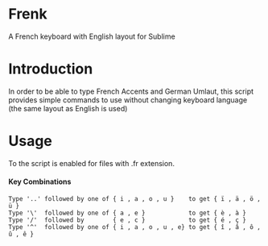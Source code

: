 # Frenk
A French keyboard with English layout for Sublime 

# Introduction
In order to be able to type French Accents and German Umlaut, this script provides simple commands to use without changing keyboard language (the same layout as English is used)

# Usage
To the script is enabled for files with .fr extension.

#### Key Combinations

    Type '..' followed by one of { i , a , o , u }    to get { ï , ä , ö , ü } 
    Type '\'  followed by one of { a , e }            to get { è , à } 
    Type '/'  followed by        { e , c }            to get { é , ç } 
    Type '^'  followed by one of { i , a , o , u , e} to get { î , â , ô , û , ê } 

   
    

